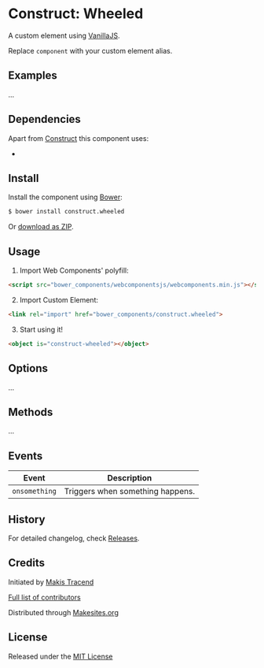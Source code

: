 # Construct: Wheeled

A custom element using [VanillaJS](http://vanilla-js.com/).

Replace ```component``` with your custom element alias.


## Examples

...


## Dependencies

Apart from [Construct](http://github.com/makesites/construct) this component uses:

*


## Install

Install the component using [Bower](http://bower.io/):

```sh
$ bower install construct.wheeled
```

Or [download as ZIP](https://github.com/construct-components/component/archive/master.zip).


## Usage

1. Import Web Components' polyfill:

```html
<script src="bower_components/webcomponentsjs/webcomponents.min.js"></script>
```

2. Import Custom Element:

```html
<link rel="import" href="bower_components/construct.wheeled">
```

3. Start using it!

```html
<object is="construct-wheeled"></object>
```


## Options

...


## Methods

...


## Events

Event         | Description
---           | ---
`onsomething` | Triggers when something happens.


## History

For detailed changelog, check [Releases](https://github.com/my-user/my-repo/releases).


## Credits

Initiated by [Makis Tracend](http://github.com/tracend)

[Full list of contributors](https://github.com/construct-components/component/graphs/contributors)

Distributed through [Makesites.org](http://makesites.org/)


## License

Released under the [MIT License](http://makesites.org/licenses/MIT)
